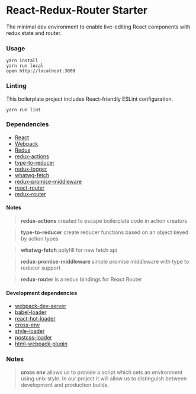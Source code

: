 React-Redux-Router Starter
==========================

The minimal dev environment to enable live-editing React components with redux state and router.

### Usage

```
yarn install
yarn run local
open http://localhost:3000
```

### Linting

This boilerplate project includes React-friendly ESLint configuration.

```
yarn run lint
```

### Dependencies

* [React](https://facebook.github.io/react/)
* [Webpack](https://webpack.github.io/)
* [Redux](http://redux.js.org/)
* [redux-actions](https://github.com/acdlite/redux-actions)
* [type-to-reducer](https://github.com/tomatau/type-to-reducer)
* [redux-logger](https://github.com/evgenyrodionov/redux-logger)
* [whatwg-fetch](https://www.npmjs.com/package/whatwg-fetch)
* [redux-promise-middleware](https://github.com/pburtchaell/redux-promise-middleware)
* [react-router](https://github.com/reactjs/react-router)
* [redux-router](https://github.com/acdlite/redux-router)

#### Notes
> **redux-actions** created to escape boilerplate code in action creators

> **type-to-reducer** create reducer functions based on an object keyed by action types

> **whatwg-fetch** polyfill for new fetch api

> **redux-promise-middleware** simple promise middleware with type to reducer support

> **redux-router** is a redux bindings for React Router

#### Development dependencies

* [webpack-dev-server](https://github.com/webpack/webpack-dev-server)
* [babel-loader](https://github.com/babel/babel-loader)
* [react-hot-loader](https://github.com/gaearon/react-hot-loader)
* [cross-env](https://www.npmjs.com/package/cross-env)
* [style-loader](https://github.com/webpack-contrib/style-loader)
* [postcss-loader](https://github.com/postcss/postcss-loader)
* [html-webpack-plugin](https://github.com/jantimon/html-webpack-plugin)

### Notes
> **cross env** allows us to provide a script which sets an environment using unix style. In our project it will allow us to distinguish between development and production builds.
